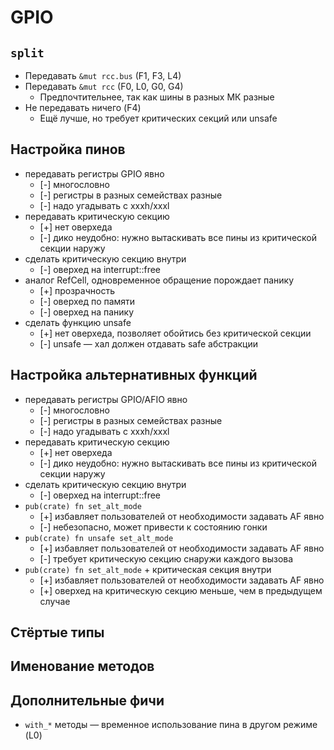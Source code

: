 # GPIO

## `split`

* Передавать `&mut rcc.bus` (F1, F3, L4)
* Передавать `&mut rcc` (F0, L0, G0, G4)
  * Предпочтительнее, так как шины в разных МК разные
* Не передавать ничего (F4)
  * Ещё лучше, но требует критических секций или unsafe

## Настройка пинов

* передавать регистры GPIO явно
  * [-] многословно
  * [-] регистры в разных семействах разные
  * [-] надо угадывать с xxxh/xxxl
* передавать критическую секцию
  * [+] нет оверхеда
  * [-] дико неудобно: нужно вытаскивать все пины из критической секции наружу
* сделать критическую секцию внутри
  * [-] оверхед на interrupt::free
* аналог RefCell, одновременное обращение порождает панику
  * [+] прозрачность
  * [-] оверхед по памяти
  * [-] оверхед на панику
* сделать функцию unsafe
  * [+] нет оверхеда, позволяет обойтись без критической секции
  * [-] unsafe — хал должен отдавать safe абстракции

## Настройка альтернативных функций

* передавать регистры GPIO/AFIO явно
  * [-] многословно
  * [-] регистры в разных семействах разные
  * [-] надо угадывать с xxxh/xxxl
* передавать критическую секцию
  * [+] нет оверхеда
  * [-] дико неудобно: нужно вытаскивать все пины из критической секции наружу
* сделать критическую секцию внутри
  * [-] оверхед на interrupt::free
* `pub(crate) fn set_alt_mode`
  * [+] избавляет пользователей от необходимости задавать AF явно
  * [-] небезопасно, может привести к состоянию гонки
* `pub(crate) fn unsafe set_alt_mode`
  * [+] избавляет пользователей от необходимости задавать AF явно
  * [-] требует критическую секцию снаружи каждого вызова
* `pub(crate) fn set_alt_mode` + критическая секция внутри
  * [+] избавляет пользователей от необходимости задавать AF явно
  * [+] оверхед на критическую секцию меньше, чем в предыдущем случае

## Стёртые типы

## Именование методов

## Дополнительные фичи

* `with_*` методы — временное использование пина в другом режиме (L0)
